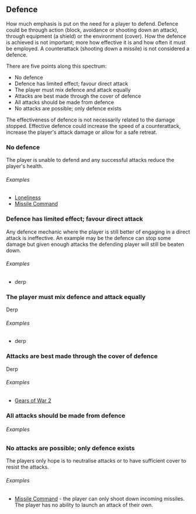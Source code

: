 ## Defence
How much emphasis is put on the need for a player to defend. Defence could be through action (block, avoidance or shooting down an attack), through equipment (a shield) or the environment (cover). How the defence is achieved is not important; more how effective it is and how often it must be employed. A counterattack (shooting down a missile) is not considered a defence.

There are five points along this spectrum:

- No defence
- Defence has limited effect; favour direct attack
- The player must mix defence and attack equally
- Attacks are best made through the cover of defence
- All attacks should be made from defence
- No attacks are possible; only defence exists

The effectiveness of defence is not necessarily related to the damage stopped. Effective defence could increase the speed of a counterattack, increase the player's attack damage or allow for a safe retreat.

### No defence
The player is unable to defend and any successful attacks reduce the player's health.

###### Examples
- [Loneliness](/games/loneliness)
- [Missile Command](/games/missile-command)

### Defence has limited effect; favour direct attack
Any defence mechanic where the player is still better of engaging in a direct attack is ineffective. An example may be the defence can stop some damage but given enough attacks the defending player will still be beaten down.  

###### Examples
- derp

### The player must mix defence and attack equally
Derp
###### Examples
- derp

### Attacks are best made through the cover of defence
Derp
###### Examples
- [Gears of War 2](/games/gears-of-war-2)

### All attacks should be made from defence

###### Examples

### No attacks are possible; only defence exists
The players only hope is to neutralise attacks or to have sufficient cover to resist the attacks.

###### Examples
- [Missile Command](/games/missile-command) - the player can only shoot down incoming missiles. The player has no ability to launch an attack of their own.